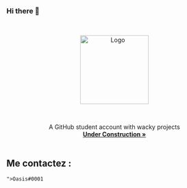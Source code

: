 ### Hi there 👋

<!--<div id="top"></div>-->

<br />

<p align="center">
  <img src="https://cdn.discordapp.com/avatars/853222429657006090/a_396d9b452ea33bd386894504b09c82e9.webp?size=80" alt="Logo" width="160" height="160" >
</p>

<!--     GITHUB STATS     -->

<div align="center">
  <a href="https://github.com/oasisdiscorde">
  </a>
</div>



<br>


  <p align="center">
    A GitHub student account with wacky projects
    <br />
    <a href="https://github.com/oasisdiscorde"><strong>Under Construction »</strong></a>
    <br />
    <br />
  </p>


## Me contactez :
`">Oasis#0001`
